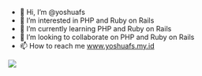 - 👋 Hi, I’m @yoshuafs
- 👀 I’m interested in PHP and Ruby on Rails
- 🌱 I’m currently learning PHP and Ruby on Rails
- 💞️ I’m looking to collaborate on PHP and Ruby on Rails
- 📫 How to reach me www.yoshuafs.my.id

<!---
yoshuafs/yoshuafs is a ✨ special ✨ repository because its `README.md` (this file) appears on your GitHub profile.
You can click the Preview link to take a look at your changes.
--->

<img align="center" src="https://github-readme-stats.vercel.app/api/<CARD_TYPE>/?username=<yoshuafs>&theme=<dark>" />
